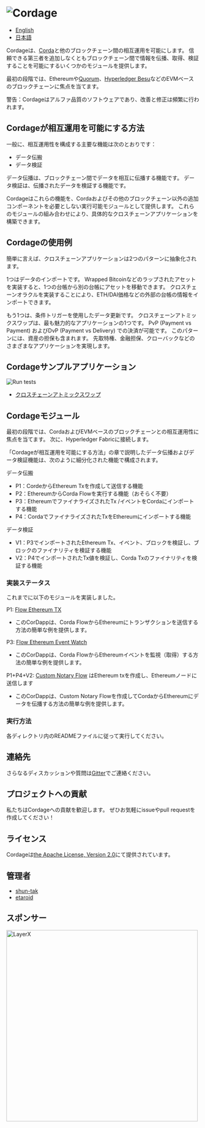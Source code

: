 # ![Cordage](https://layerxcom.github.io/cordage/images/cordage.png)

- [English](./README.md)
- [日本語](./README.ja.md)

Cordageは、[Corda](https://www.corda.net/)と他のブロックチェーン間の相互運用を可能にします。
信頼できる第三者を追加しなくともブロックチェーン間で情報を伝播、取得、検証することを可能にするいくつかのモジュールを提供します。

最初の段階では、Ethereumや[Quorum](https://www.goquorum.com/)、[Hyperledger Besu](https://www.hyperledger.org/use/besu)などのEVMベースのブロックチェーンに焦点を当てます。

警告：Cordageはアルファ品質のソフトウェアであり、改善と修正は頻繁に行われます。

## Cordageが相互運用を可能にする方法
一般に、相互運用性を構成する主要な機能は次のとおりです：

- データ伝搬
- データ検証

データ伝播は、ブロックチェーン間でデータを相互に伝播する機能です。
データ検証は、伝播されたデータを検証する機能です。

Cordageはこれらの機能を、Cordaおよびその他のブロックチェーン以外の追加コンポーネントを必要としない実行可能モジュールとして提供します。
これらのモジュールの組み合わせにより、具体的なクロスチェーンアプリケーションを構築できます。

## Cordageの使用例
簡単に言えば、クロスチェーンアプリケーションは2つのパターンに抽象化されます。

1つはデータのインポートです。
Wrapped Bitcoinなどのラップされたアセットを実装すると、1つの台帳から別の台帳にアセットを移動できます。
クロスチェーンオラクルを実装することにより、ETH/DAI価格などの外部の台帳の情報をインポートできます。

もう1つは、条件トリガーを使用したデータ更新です。
クロスチェーンアトミックスワップは、最も魅力的なアプリケーションの1つです。
PvP (Payment vs Payment) およびDvP (Payment vs Delivery) での決済が可能です。
このパターンには、資産の担保も含まれます。
先取特権、金融担保、クローバックなどのさまざまなアプリケーションを実現します。

## Cordageサンプルアプリケーション
![Run tests](https://github.com/LayerXcom/cordage/workflows/Run%20tests/badge.svg)

- [クロスチェーンアトミックスワップ](./cross-chain-atomic-swap-cordapp)

## Cordageモジュール
最初の段階では、CordaおよびEVMベースのブロックチェーンとの相互運用性に焦点を当てます。
次に、Hyperledger Fabricに接続します。

「Cordageが相互運用を可能にする方法」の章で説明したデータ伝播およびデータ検証機能は、次のように細分化された機能で構成されます。

データ伝搬
- P1：CordeからEthereum Txを作成して送信する機能
- P2：EthereumからCorda Flowを実行する機能（おそらく不要）
- P3：EthereumでファイナライズされたTx /イベントをCordaにインポートする機能
- P4：CordaでファイナライズされたTxをEthereumにインポートする機能

データ検証
- V1：P3でインポートされたEthereum Tx、イベント、ブロックを検証し、ブロックのファイナリティを検証する機能
- V2：P4でインポートされたTx値を検証し、Corda Txのファイナリティを検証する機能

### 実装ステータス
これまでに以下のモジュールを実装しました。

P1: [Flow Ethereum TX](./flow-ethereum-tx)
- このCorDappは、Corda FlowからEthereumにトランザクションを送信する方法の簡単な例を提供します。

P3: [Flow Ethereum Event Watch](./flow-ethereum-event-watch)
- このCorDappは、Corda FlowからEthereumイベントを監視（取得）する方法の簡単な例を提供します。

P1+P4+V2: [Custom Notary Flow](./custom-notary-flow) はEthereum txを作成し、Ethereumノードに送信します
- このCorDappは、Custom Notary Flowを作成してCordaからEthereumにデータを伝播する方法の簡単な例を提供します。

### 実行方法
各ディレクトリ内のREADMEファイルに従って実行してください。

## 連絡先
さらなるディスカッションや質問は[Gitter](https://gitter.im/LayerXcom/Cordage)でご連絡ください。

## プロジェクトへの貢献
私たちはCordageへの貢献を歓迎します。
ぜひお気軽にissueやpull requestを作成してください！

## ライセンス
Cordageは[the Apache License, Version 2.0](./LICENSE)にて提供されています。

## 管理者
- [shun-tak](https://github.com/shun-tak)
- [etaroid](https://github.com/etaroid)

## スポンサー
<a href="https://layerx.co.jp/en/"><img src="https://layerxcom.github.io/cordage/images/layerx.png" alt="LayerX" width="500"></a><br />
